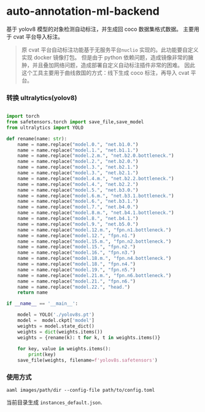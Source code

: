 # auto-annotation-ml-backend
基于 yolov8 模型的对象检测自动标注，并生成回 coco 数据集格式数据。
主要用于 cvat 平台导入标注。

> 原 cvat 平台自动标注功能基于无服务平台`nuclio` 实现的。此功能要自定义实现 docker 镜像打包。
> 但是由于 python 依赖问题，造成镜像非常的臃肿，并且叠加网络问题，造成部署自定义自动标注插件非常的困难。
> 因此这个工具主要用于曲线救国的方式：线下生成 coco 标注，再导入 cvat 平台。

### 转换 ultralytics(yolov8)

```python

import torch
from safetensors.torch import save_file,save_model
from ultralytics import YOLO

def rename(name: str):
    name = name.replace("model.0.", "net.b1.0.")
    name = name.replace("model.1.", "net.b1.1.")
    name = name.replace("model.2.m.", "net.b2.0.bottleneck.")
    name = name.replace("model.2.", "net.b2.0.")
    name = name.replace("model.3.", "net.b2.1.")
    name = name.replace("model.3.", "net.b2.1.")
    name = name.replace("model.4.m.", "net.b2.2.bottleneck.")
    name = name.replace("model.4.", "net.b2.2.")
    name = name.replace("model.5.", "net.b3.0.")
    name = name.replace("model.6.m.", "net.b3.1.bottleneck.")
    name = name.replace("model.6.", "net.b3.1.")
    name = name.replace("model.7.", "net.b4.0.")
    name = name.replace("model.8.m.", "net.b4.1.bottleneck.")
    name = name.replace("model.8.", "net.b4.1.")
    name = name.replace("model.9.", "net.b5.0.")
    name = name.replace("model.12.m.", "fpn.n1.bottleneck.")
    name = name.replace("model.12.", "fpn.n1.")
    name = name.replace("model.15.m.", "fpn.n2.bottleneck.")
    name = name.replace("model.15.", "fpn.n2.")
    name = name.replace("model.16.", "fpn.n3.")
    name = name.replace("model.18.m.", "fpn.n4.bottleneck.")
    name = name.replace("model.18.", "fpn.n4.")
    name = name.replace("model.19.", "fpn.n5.")
    name = name.replace("model.21.m.", "fpn.n6.bottleneck.")
    name = name.replace("model.21.", "fpn.n6.")
    name = name.replace("model.22.", "head.")
    return name

if __name__ == '__main__':

    model = YOLO('./yolov8s.pt')
    model =  model.ckpt['model']
    weights = model.state_dict()
    weights = dict(weights.items())
    weights = {rename(k): t for k, t in weights.items()}
    
    for key, value in weights.items():
        print(key)
    save_file(weights, filename=f'yolov8s.safetensors')
```

### 使用方式

```shell
aaml images/path/dir --config-file path/to/config.toml
```
当前目录生成 `instances_default.json`.